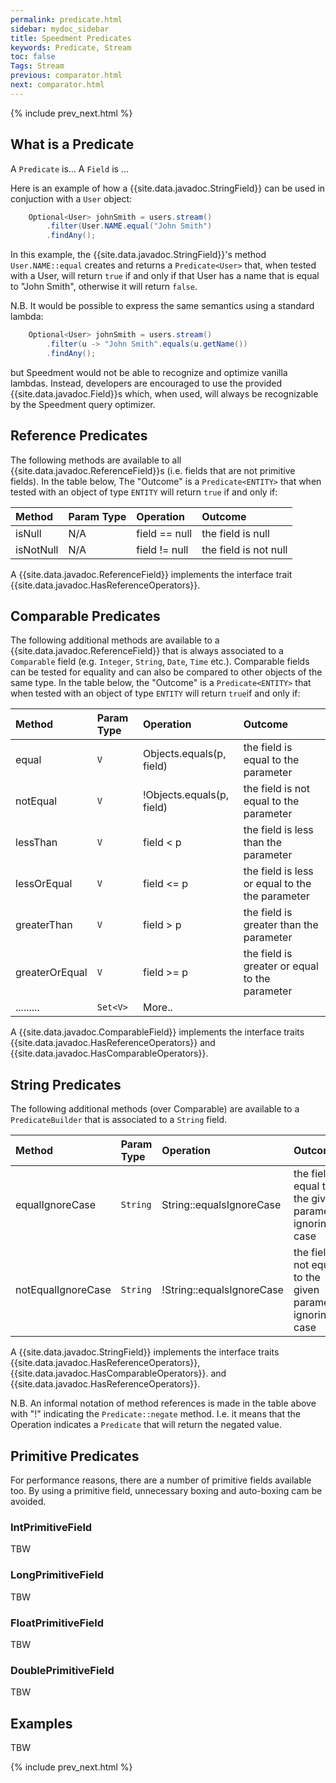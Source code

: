```yaml
---
permalink: predicate.html
sidebar: mydoc_sidebar
title: Speedment Predicates
keywords: Predicate, Stream
toc: false
Tags: Stream
previous: comparator.html
next: comparator.html
---
```


{% include prev_next.html %}

## What is a Predicate

A `Predicate` is... A `Field` is ...

Here is an example of how a {{site.data.javadoc.StringField}} can be used in conjuction with a `User` object:

``` java
    Optional<User> johnSmith = users.stream()
        .filter(User.NAME.equal("John Smith")
        .findAny();
```
In this example, the {{site.data.javadoc.StringField}}'s 
method `User.NAME::equal` creates and returns a `Predicate<User>` that, when 
tested with a User, will return `true` if and only if that User has a name that 
is equal to "John Smith", otherwise it will return `false`.

N.B. It would be possible to express the same semantics using a standard lambda:
``` java
    Optional<User> johnSmith = users.stream()
        .filter(u -> "John Smith".equals(u.getName())
        .findAny();
```
but Speedment would not be able to recognize and optimize vanilla lambdas. Instead,
developers are encouraged to use the provided {{site.data.javadoc.Field}}s which, 
when used, will always be recognizable by the Speedment query optimizer.


## Reference Predicates

The following methods are available to all {{site.data.javadoc.ReferenceField}}s
 (i.e. fields that are not primitive fields). In the table below, The "Outcome" is 
a `Predicate<ENTITY>` that when tested with an object of type `ENTITY` will 
return `true` if and only if:

| Method         | Param Type | Operation          | Outcome                                                |
| :------------- | :--------- | :----------------- | :----------------------------------------------------- |
| isNull         | N/A        | field == null      | the field is null                                      |
| isNotNull      | N/A        | field != null      | the field is not null                                  |

A {{site.data.javadoc.ReferenceField}} implements the interface trait 
{{site.data.javadoc.HasReferenceOperators}}.

## Comparable Predicates
The following additional methods are available to a {{site.data.javadoc.ReferenceField}}
that is always associated to a `Comparable` field (e.g. `Integer`, `String`, `Date`, `Time` etc.).
Comparable fields can be tested for equality and can also be compared to other 
objects of the same type.
In the table below, the "Outcome" is a `Predicate<ENTITY>` that when tested with an 
object of type `ENTITY` will return `true`if and only if:

| Method         | Param Type | Operation                  | Outcome                                                |
| :------------- | :--------- | :------------------------- | :----------------------------------------------------- |
| equal          | `V`          | Objects.equals(p, field)   | the field is equal to the parameter                    |
| notEqual       | `V`          | !Objects.equals(p, field)  | the field is not equal to the parameter                |
| lessThan       | `V`          | field < p                  | the field is less than the parameter                   |
| lessOrEqual    | `V`          | field <= p                 | the field is less or equal to the the parameter        |
| greaterThan    | `V`          | field > p                  | the field is greater than the parameter                |
| greaterOrEqual | `V`          | field >= p                 | the field is greater or equal to the parameter         |
| .........      | `Set<V>`     | More..         |


A {{site.data.javadoc.ComparableField}} implements the interface traits 
{{site.data.javadoc.HasReferenceOperators}} and {{site.data.javadoc.HasComparableOperators}}.

## String Predicates
The following additional methods (over Comparable) are available to a `PredicateBuilder` that is associated
to a `String` field.

| Method             | Param Type | Operation                  | Outcome                                                     |
| :----------------- | :--------- | :------------------------- | :---------------------------------------------------------- |
| equalIgnoreCase    | `String`     | String::equalsIgnoreCase   | the field is equal to the given parameter ignoring case     |
| notEqualIgnoreCase | `String`     | !String::equalsIgnoreCase  | the field is not equal to the given parameter ignoring case |

A {{site.data.javadoc.StringField}} implements the interface traits 
{{site.data.javadoc.HasReferenceOperators}}, {{site.data.javadoc.HasComparableOperators}}.
 and {{site.data.javadoc.HasReferenceOperators}}.

N.B. An informal notation of method references is made in the table above with "!" 
indicating the `Predicate::negate` method. I.e. it means that the Operation indicates a 
`Predicate` that will return the negated value.

## Primitive Predicates
For performance reasons, there are a number of primitive fields available too.
By using a primitive field, unnecessary boxing and auto-boxing cam be avoided.

### IntPrimitiveField
TBW

### LongPrimitiveField
TBW

### FloatPrimitiveField
TBW

### DoublePrimitiveField
TBW

## Examples
TBW

{% include prev_next.html %}
